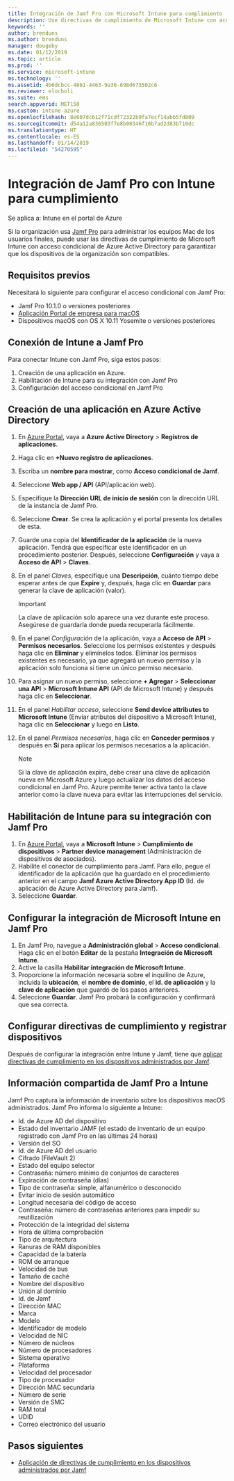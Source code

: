 ```yaml
---
title: Integración de Jamf Pro con Microsoft Intune para cumplimiento | Microsoft Intune
description: Use directivas de cumplimiento de Microsoft Intune con acceso condicional de Azure Active Directory para ayudar a proteger los dispositivos administrados por Jamf.
keywords: ''
author: brenduns
ms.author: brenduns
manager: dougeby
ms.date: 01/12/2019
ms.topic: article
ms.prod: ''
ms.service: microsoft-intune
ms.technology: ''
ms.assetid: 4b6dcbcc-4661-4463-9a36-698d673502c6
ms.reviewer: elocholi
ms.suite: ems
search.appverid: MET150
ms.custom: intune-azure
ms.openlocfilehash: 8e607dc612f71cdf72322b9fa7ecf14abb5fd809
ms.sourcegitcommit: d54a12a836503f7e8b90346f16b7ad2d83b710dc
ms.translationtype: HT
ms.contentlocale: es-ES
ms.lasthandoff: 01/14/2019
ms.locfileid: "54270595"
---
```

# <a name="integrate-jamf-pro-with-intune-for-compliance"></a>Integración de Jamf Pro con Intune para cumplimiento

Se aplica a: Intune en el portal de Azure

Si la organización usa [Jamf Pro](https://www.jamf.com) para administrar los equipos Mac de los usuarios finales, puede usar las directivas de cumplimiento de Microsoft Intune con acceso condicional de Azure Active Directory para garantizar que los dispositivos de la organización son compatibles.

## <a name="prerequisites"></a>Requisitos previos

Necesitará lo siguiente para configurar el acceso condicional con Jamf Pro:

- Jamf Pro 10.1.0 o versiones posteriores
- [Aplicación Portal de empresa para macOS](https://aka.ms/macoscompanyportal)
- Dispositivos macOS con OS X 10.11 Yosemite o versiones posteriores

## <a name="connecting-intune-to-jamf-pro"></a>Conexión de Intune a Jamf Pro

Para conectar Intune con Jamf Pro, siga estos pasos:

1. Creación de una aplicación en Azure.
2. Habilitación de Intune para su integración con Jamf Pro
3. Configuración del acceso condicional en Jamf Pro

## <a name="create-an-application-in-azure-active-directory"></a>Creación de una aplicación en Azure Active Directory

1. En [Azure Portal](https://portal.azure.com), vaya a **Azure Active Directory** > **Registros de aplicaciones**.
2. Haga clic en **+Nuevo registro de aplicaciones**.
3. Escriba un **nombre para mostrar**, como **Acceso condicional de Jamf**.
4. Seleccione **Web app / API** (API/aplicación web).
5. Especifique la **Dirección URL de inicio de sesión** con la dirección URL de la instancia de Jamf Pro.
6. Seleccione **Crear**. Se crea la aplicación y el portal presenta los detalles de esta.
7. Guarde una copia del **Identificador de la aplicación** de la nueva aplicación. Tendrá que especificar este identificador en un procedimiento posterior. Después, seleccione **Configuración** y vaya a **Acceso de API** > **Claves**.
8. En el panel *Claves*, especifique una **Descripción**, cuánto tiempo debe esperar antes de que **Expire** y, después, haga clic en **Guardar** para generar la clave de aplicación (valor).

   > [!IMPORTANT]
   > La clave de aplicación solo aparece una vez durante este proceso. Asegúrese de guardarla donde pueda recuperarla fácilmente.

8. En el panel *Configuración* de la aplicación, vaya a **Acceso de API** > **Permisos necesarios**. Seleccione los permisos existentes y después haga clic en **Eliminar** y elimínelos todos. Eliminar los permisos existentes es necesario, ya que agregará un nuevo permiso y la aplicación solo funciona si tiene un único permiso necesario.  
9. Para asignar un nuevo permiso, seleccione **+ Agregar** > **Seleccionar una API** > **Microsoft Intune API** (API de Microsoft Intune) y después haga clic en **Seleccionar**.
10. En el panel *Habilitar acceso*, seleccione **Send device attributes to Microsoft Intune** (Enviar atributos del dispositivo a Microsoft Intune), haga clic en **Seleccionar** y luego en **Listo**.
11. En el panel *Permisos necesarios*, haga clic en **Conceder permisos** y después en **Sí** para aplicar los permisos necesarios a la aplicación.

    > [!NOTE]
    > Si la clave de aplicación expira, debe crear una clave de aplicación nueva en Microsoft Azure y luego actualizar los datos del acceso condicional en Jamf Pro. Azure permite tener activa tanto la clave anterior como la clave nueva para evitar las interrupciones del servicio.

## <a name="enable-intune-to-integrate-with-jamf-pro"></a>Habilitación de Intune para su integración con Jamf Pro

1. En [Azure Portal](https://portal.azure.com), vaya a **Microsoft Intune** > **Cumplimiento de dispositivos** > **Partner device management** (Administración de dispositivos de asociados).
2. Habilite el conector de cumplimiento para Jamf. Para ello, pegue el identificador de la aplicación que ha guardado en el procedimiento anterior en el campo **Jamf Azure Active Directory App ID** (Id. de aplicación de Azure Active Directory para Jamf).
3. Seleccione **Guardar**.

## <a name="configure-microsoft-intune-integration-in-jamf-pro"></a>Configurar la integración de Microsoft Intune en Jamf Pro

1. En Jamf Pro, navegue a **Administración global** > **Acceso condicional**. Haga clic en el botón **Editar** de la pestaña **Integración de Microsoft Intune**.
2. Active la casilla **Habilitar integración de Microsoft Intune**.
3. Proporcione la información necesaria sobre el inquilino de Azure, incluida la **ubicación**, el **nombre de dominio**, el **id. de aplicación** y la **clave de aplicación** que guardó de los pasos anteriores.
4. Seleccione **Guardar**. Jamf Pro probará la configuración y confirmará que sea correcta.

## <a name="set-up-compliance-policies-and-register-devices"></a>Configurar directivas de cumplimiento y registrar dispositivos

Después de configurar la integración entre Intune y Jamf, tiene que [aplicar directivas de cumplimiento en los dispositivos administrados por Jamf](conditional-access-assign-jamf.md).

## <a name="information-shared-from-jamf-pro-to-intune"></a>Información compartida de Jamf Pro a Intune

Jamf Pro captura la información de inventario sobre los dispositivos macOS administrados. Jamf Pro informa lo siguiente a Intune:

* Id. de Azure AD del dispositivo
* Estado del inventario JAMF (el estado de inventario de un equipo registrado con Jamf Pro en las últimas 24 horas)
* Versión del SO
* Id. de Azure AD del usuario
* Cifrado (FileVault 2)
* Estado del equipo selector
* Contraseña: número mínimo de conjuntos de caracteres
* Expiración de contraseña (días)
* Tipo de contraseña: simple, alfanumérico o desconocido
* Evitar inicio de sesión automático
* Longitud necesaria del código de acceso
* Contraseña: número de contraseñas anteriores para impedir su reutilización
* Protección de la integridad del sistema
* Hora de última comprobación
* Tipo de arquitectura
* Ranuras de RAM disponibles
* Capacidad de la batería
* ROM de arranque
* Velocidad de bus
* Tamaño de caché
* Nombre del dispositivo
* Unión al dominio
* Id. de Jamf
* Dirección MAC
* Marca
* Modelo
* Identificador de modelo
* Velocidad de NIC
* Número de núcleos
* Número de procesadores
* Sistema operativo
* Plataforma
* Velocidad del procesador
* Tipo de procesador
* Dirección MAC secundaria
* Número de serie
* Versión de SMC
* RAM total
* UDID
* Correo electrónico del usuario

## <a name="next-steps"></a>Pasos siguientes

- [Aplicación de directivas de cumplimiento en los dispositivos administrados por Jamf](conditional-access-assign-jamf.md)
